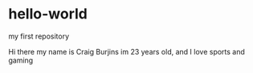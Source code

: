 # hello-world
my first repository

Hi there my name is Craig Burjins im 23 years old, and I love sports and gaming
